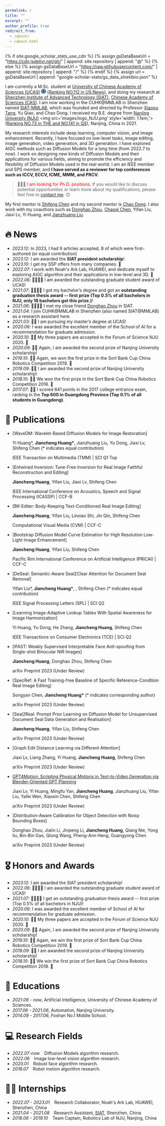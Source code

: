 ```yaml
---
permalink: /
title: ""
excerpt: ""
author_profile: true
redirect_from: 
  - /about/
  - /about.html
---
```


{% if site.google_scholar_stats_use_cdn %}
{% assign gsDataBaseUrl = "https://cdn.jsdelivr.net/gh/" | append: site.repository | append: "@" %}
{% else %}
{% assign gsDataBaseUrl = "https://raw.githubusercontent.com/" | append: site.repository | append: "/" %}
{% endif %}
{% assign url = gsDataBaseUrl | append: "google-scholar-stats/gs_data_shieldsio.json" %}

<span class='anchor' id='about-me'></span>

I am currently a M.Sc. student at [University of Chinese Academy of Sciences (UCAS)](https://english.ucas.ac.cn/) <img src='images/logo_UCAS.png' style='width: 1.1em;'> ([Ranking NO.112 in US.News](https://en.wikipedia.org/wiki/University_of_the_Chinese_Academy_of_Sciences)), and doing my research at [Shenzhen Institute of Advanced Technology (SIAT)](https://english.siat.ac.cn/), [Chinese Academy of Sciences (CAS)](https://english.cas.cn/). I am now working in the CUHK@MMLAB in Shenzhen named [SIAT-MMLAB](https://english.siat.ac.cn/), which was founded and directed by Professor [Xiaoou Tang](https://people.ucas.edu.cn/~0017056?language=en), Yu Qiao, and Chao Dong. I received my B.E. degree from [Nanjing University (NJU)]([https://english.ucas.ac.cn/](https://www.nju.edu.cn/)) <img src='images/logo_NJU.png' style='width: 1.1em;'> ([Ranking NO.73 in THE and NO.141 in QS](https://en.wikipedia.org/wiki/Nanjing_University)), Nanjing, China in 2021. 

My research interests include deep learning, computer vision, and image enhancement. Recently, I have focused on low-level tasks, image editing, image generation, video generation, and 3D generation. I have explored AIGC methods such as Diffusion Models for a long time (from 2022.7 to now). I work on designing new kinds of Diffusion Models and their applications for various fields, aiming to promote the efficiency and flexibility of Diffusion Models used in the real world. I am an IEEE member and SPS member, and **I have served as a reviewer for top conferences such as ICCV, ECCV, ICME, MMM, and PRCV.**

> 📢📢📢 <font color=red>I am looking for Ph.D. positions.</font> If you would like to discuss potential opportunities or learn more about my qualifications, please feel free to [contact me](mailto:jc.huang@siat.ac.cn). 😊

My first mentor is [Shifeng Chen](https://people.ucas.ac.cn/~sfchen) and my second mentor is [Chao Dong](https://people.ucas.ac.cn/~chaodong). I also work with my coauthors such as [Donghao Zhou](https://correr-zhou.github.io/), [Chaoqi Chen]([https://correr-zhou.github.io/](https://chaoqichen.github.io/)), Yifan Liu, Jaixi Lv, Yi Huang, and [Jianzhuang Liu](https://teacher.ucas.ac.cn/~jzliu#%20191067).

# 🔥 News
- *2023.12*: In 2023, I had 9 articles accepted, 8 of which were first-authored (or equal contribution)
- *2023.12*: I am awarded the **SIAT president scholarship**!
- *2023.10*: I get my SSP offers from many companies. 🔬
- *2022.07*: I work with Noah's Ark Lab, HUAWEI, and dedicate myself to exploring AIGC algorithm and their applications in low-level and 3D. 🔬
- *2022.06*: 👨‍🎓👨‍🎓 I am awarded the outstanding graduate student award of UCAS!
- *2021.07*: 👨‍🎓👨‍🎓 I got my bachelor’s degree and got an **outstanding graduation thesis award -- first prize (Top 0.5% of all bachelors in NJU, only 18 bachelors got this prize.)**!
- *2021.06*: 👨‍🎓👨‍🎓 I met my close friend [Donghao Zhou](https://correr-zhou.github.io/) in SIAT.
- *2021.04*: I join CUHK@MMLAB in Shenzhen (also named SIAT@MMLAB) as a research assistant here.
- *2021.03*: 🎉🎉 I am pursuing my master’s degree at UCAS!
- *2020.06*: I was awarded the excellent member of the School of AI for a recommendation for graduate admission.
- *2020.10*: 🎉🎉 My three papers are accepted in the Forum of Science NJU 2020. 🤖️ 
- *2020.09*: 🎉🎉 Again, I am awarded the second prize of Nanjing University scholarship!
- *2019.10*: 🎉🎉 Again, we won the first prize in the Sort Bank Cup China Robotics Competition 2019. 🤖️ 
- *2019.09*: 🎉🎉 I am awarded the second prize of Nanjing University scholarship!
- *2018.10*: 🎉🎉 We won the first prize in the Sort Bank Cup China Robotics Competition 2018. 🤖️ 
- *2017.07*: 🎉🎉 I scored 641 points in the 2017 college entrance exam, ranking in the **Top 600 in Guangdong Province (Top 0.1% of all students in Guangdong)**. 

# 📝 Publications

- [WaveDM: Wavelet-Based Diffusion Models for Image Restoration]

  Yi Huang\*, **Jiancheng Huang\***, Jianzhuang Liu, Yu Dong, Jiaxi Lv, Shifeng Chen (\* indicates equal contribution)

  IEEE Transaction on Multimedia (TMM) \| SCI Q1 Top

- [Entwined Inversion: Tune-Free Inversion for Real Image Faithful Reconstruction and Editing]

  **Jiancheng Huang**, Yifan Liu, Jiaxi Lv, Shifeng Chen 

  IEEE International Conference on Acoustics, Speech and Signal Processing (ICASSP) \| CCF-B

- [BK-Editer: Body-Keeping Text-Conditioned Real Image Editing]

  **Jiancheng Huang**, Yifan Liu, Linxiao Shi, Jin Qin, Shifeng Chen

  Computational Visual Media (CVM) \| CCF-C
  
- [Bootstrap Diffusion Model Curve Estimation for High Resolution Low-Light Image Enhancement]
  
  **Jiancheng Huang**, Yifan Liu, Shifeng Chen

  Pacific Rim International Conference on Artificial Intelligence (PRICAI) \| CCF-C
  
- [DeSeal: Semantic-Aware Seal2Clear Attention for Document Seal Removal]

  Yifan Liu\*, **Jiancheng Huang\***, , Shifeng Chen (\* indicates equal contribution)

  IEEE Signal Processing Letters (SPL) \| SCI Q2

- [Learning Image-Adaptive Lookup Tables With Spatial Awareness for Image Harmonization]

  Yi Huang, Yu Dong, He Zhang, **Jiancheng Huang**, Shifeng Chen

  IEEE Transactions on Consumer Electronics (TCE) \| SCI Q2

- [IFAST: Weakly Supervised Interpretable Face Anti-spoofing from Single-shot Binocular NIR Images]

  **Jiancheng Huang**, Donghao Zhou, Shifeng Chen 

  arXiv Preprint 2023 (Under Review)

- [SpecRef: A Fast Training-free Baseline of Specific Reference-Condition Real Image Editing]

  Songyan Chen, **Jiancheng Huang\*** (\* indicates corresponding author)

  arXiv Preprint 2023 (Under Review)

- [Seal2Real: Prompt Prior Learning on Diffusion Model for Unsupervised Document Seal Data Generation and Realisation]

  **Jiancheng Huang**, Yifan Liu, Shifeng Chen 

  arXiv Preprint 2023 (Under Review)

- [Graph Edit Distance Learning via Different Attention]

  Jiaxi Lv, Liang Zhang, Yi Huang, **Jiancheng Huang**, Shifeng Chen

  arXiv Preprint 2023 (Under Review)

- [GPT4Motion: Scripting Physical Motions in Text-to-Video Generation via Blender-Oriented GPT Planning](https://gpt4motion.github.io/)

  Jiaxi Lv, Yi Huang, Mingfu Yan, **Jiancheng Huang**, Jianzhuang Liu, Yifan Liu, Yafei Wen, Xiaoxin Chen, Shifeng Chen

  arXiv Preprint 2023 (Under Review)

- [Distribution-Aware Calibration for Object Detection with Noisy Bounding Boxes]

  Donghao Zhou, Jialin Li, Jinpeng Li, **Jiancheng Huang**, Qiang Nie, Yong liu, Bin-Bin Gao, Qiong Wang, Pheng-Ann Heng, Guangyong Chen

  arXiv Preprint 2023 (Under Review)
  
# 🎖 Honors and Awards
- *2023.12*: I am awarded the SIAT president scholarship!
- *2022.06*: 👨‍🎓👨‍🎓 I am awarded the outstanding graduate student award of UCAS!
- *2021.07*: 👨‍🎓👨‍🎓 I get an outstanding graduation thesis award -- first prize (Top 0.5% of all bachelors in NJU)!
- *2020.06*: I was awarded the excellent member of School of AI for recommendation for graduate admission.
- *2020.10*: 🎉🎉 My three papers are accepted in the Forum of Science NJU 2020. 🤖️ 
- *2020.09*: 🎉🎉 Again, I am awarded the second prize of Nanjing University scholarship!
- *2019.10*: 🎉🎉 Again, we win the first prize of Sort Bank Cup China Robotics Competition 2019. 🤖️ 
- *2019.09*: 🎉🎉 I am awarded the second prize of Nanjing University scholarship!
- *2018.10*: 🎉🎉 We win the first prize of Sort Bank Cup China Robotics Competition 2018. 🤖️  

# 📖 Educations
- *2021.06 - now*, Artificial Intelligence, University of Chinese Academy of Sciences. 
- *2017.06 - 2021.06*, Automation, Nanjing University. 
- *2014.09 - 2017.06*, Foshan No.1 Middle School. 

# 💻 Research Fields
- *2022.07-now* &ensp; Diffusion Models algorithm research.
- *2022.06* &ensp; Image low-level vision algorithm research.
- *2020.01* &ensp; Robust face algorithm research.
- *2018.07* &ensp; Robot motion algorithm research. 

# 👨‍💻 Internships
- *2022.07 - 2023.01* &ensp; Research Collaborator, Noah's Ark Lab, HUAWEI, Shenzhen, China
- *2021.04 - 2021.08* &ensp; Research Assistant, [SIAT](https://english.siat.ac.cn/), Shenzhen, China
- *2018.06 - 2019.10* &ensp; Team Captain, Robotics Lab of NJU, Nanjing, China
